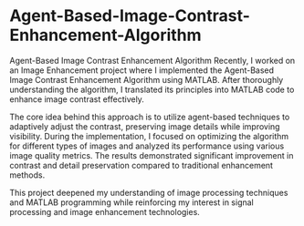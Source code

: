 # Agent-Based-Image-Contrast-Enhancement-Algorithm
Agent-Based Image Contrast Enhancement Algorithm
Recently, I worked on an Image Enhancement project where I implemented the Agent-Based Image Contrast Enhancement Algorithm using MATLAB. After thoroughly understanding the algorithm, I translated its principles into MATLAB code to enhance image contrast effectively.

The core idea behind this approach is to utilize agent-based techniques to adaptively adjust the contrast, preserving image details while improving visibility. During the implementation, I focused on optimizing the algorithm for different types of images and analyzed its performance using various image quality metrics. The results demonstrated significant improvement in contrast and detail preservation compared to traditional enhancement methods.

This project deepened my understanding of image processing techniques and MATLAB programming while reinforcing my interest in signal processing and image enhancement technologies.
